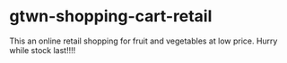 # gtwn-shopping-cart-retail
This an online retail shopping for fruit and vegetables at low price. Hurry while stock last!!!!
